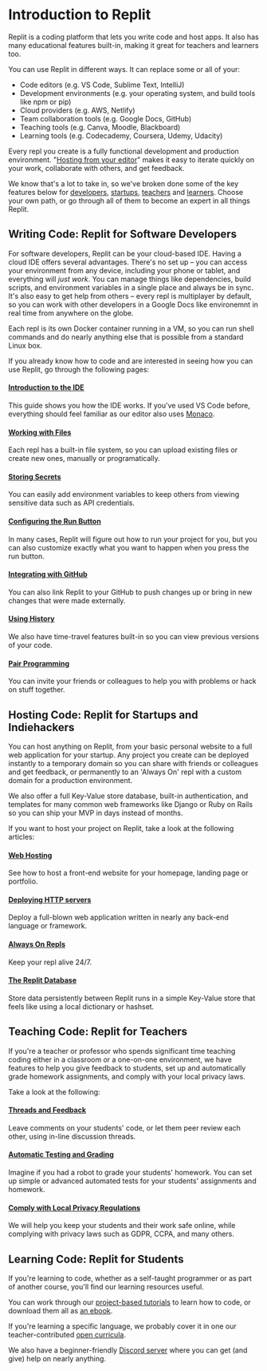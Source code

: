 # Introduction to Replit

Replit is a coding platform that lets you write code and host apps. It also has many educational features built-in, making it great for teachers and learners too.

You can use Replit in different ways. It can replace some or all of your:

* Code editors (e.g. VS Code, Sublime Text, IntelliJ)
* Development environments (e.g. your operating system, and build tools like npm or pip)
* Cloud providers (e.g. AWS, Netlify)
* Team collaboration tools (e.g. Google Docs, GitHub)
* Teaching tools (e.g. Canva, Moodle, Blackboard)
* Learning tools (e.g. Codecademy, Coursera, Udemy, Udacity)

Every repl you create is a fully functional development and production environment. "[Hosting from your editor](https://amasad.me/hosting)" makes it easy to iterate quickly on your work, collaborate with others, and get feedback.

We know that's a lot to take in, so we've broken done some of the key features below for [developers](#developers), [startups](#hosting), [teachers](#teachers) and [learners](#learners). Choose your own path, or go through all of them to become an expert in all things Replit.

<a name="developers"></a>
## Writing Code: Replit for Software Developers

For software developers, Replit can be your cloud-based IDE. Having a cloud IDE offers several advantages. There's no set up – you can access your environment from any device, including your phone or tablet, and everything will _just work_. You can manage things like dependencies, build scripts, and environment variables in a single place and always be in sync. It's also easy to get help from others – every repl is multiplayer by default, so you can work with other developers in a Google Docs like environemnt in real time from anywhere on the globe.

Each repl is its own Docker container running in a VM, so you can run shell commands and do nearly anything else that is possible from a standard Linux box.

If you already know how to code and are interested in seeing how you can use Replit, go through the following pages:

#### [Introduction to the IDE](./tutorials/01-introduction-to-the-repl-it-ide)
This guide shows you how the IDE works. If you've used VS Code before, everything should feel familiar as
our editor also uses [Monaco](https://microsoft.github.io/monaco-editor/).

#### [Working with Files](./tutorials/02-managing-files-using-repl-it)
Each repl has a built-in file system, so you can upload existing files or create new ones, manually or programatically.

#### [Storing Secrets](./repls/secret-keys)
You can easily add environment variables to keep others from viewing sensitive data such as API credentials.

#### [Configuring the Run Button](./repls/dot-replit)
In many cases, Replit will figure out how to run your project for you, but you can also customize exactly what you want to happen when you press the run button.

#### [Integrating with GitHub](./tutorials/06-github-and-run-button)
You can also link Replit to your GitHub to push changes up or bring in new changes that were made externally.

#### [Using History](./repls/history)
We also have time-travel features built-in so you can view previous versions of your code.

#### [Pair Programming](./tutorials/05-pair-programming-using-multiplayer-with-repl-it)
You can invite your friends or colleagues to help you with problems or hack on stuff together.

<a name="hosting"></a>
## Hosting Code: Replit for Startups and Indiehackers
You can host anything on Replit, from your basic personal website to a full web application for your startup. Any project you create can be deployed instantly to a temporary domain so you can share with friends or colleagues and get feedback, or permanently to an 'Always On' repl with a custom domain for a production environment.

We also offer a full Key-Value store database, built-in authentication, and templates for many common web frameworks like Django or Ruby on Rails so you can ship your MVP in days instead of months.

If you want to host your project on Replit, take a look at the following articles:

#### [Web Hosting](./repls/web-hosting)
See how to host a front-end website for your homepage, landing page or portfolio.

#### [Deploying HTTP servers](./repls/http-servers)
Deploy a full-blown web application written in nearly any back-end language or framework.

#### [Always On Repls](./repls/always-on)
Keep your repl alive 24/7.

#### [The Replit Database](./misc/database)
Store data persistently between Replit runs in a simple Key-Value store that feels like using a local dictionary or hashset.

<a name="teachers"></a>
## Teaching Code: Replit for Teachers
If you're a teacher or professor who spends significant time teaching coding either in a classroom or a one-on-one environment, we have features to help you give feedback to students, set up and automatically grade homework assignments, and comply with your local privacy laws.

Take a look at the following:

#### [Threads and Feedback](./Teams/Annotations)
Leave comments on your students' code, or let them peer review each other, using in-line discussion threads.

#### [Automatic Testing and Grading](./Teams/Testing)
Imagine if you had a robot to grade your students' homework. You can set up simple or advanced automated tests for your students' assignments and homework.

#### [Comply with Local Privacy Regulations](./Teams/privacyFAQs)
We will help you keep your students and their work safe online, while complying with privacy laws such as GDPR, CCPA, and many others.

<a name="learners"></a>
## Learning Code: Replit for Students

If you're learning to code, whether as a self-taught programmer or as part of another course, you'll find our learning resources useful.

You can work through our [project-based tutorials](./tutorials/00-overview) to learn how to code, or download them all as [an ebook](https://codewithrepl.it).

If you're learning a specific language, we probably cover it in one our teacher-contributed [open curricula](./curriculum/Intro).

We also have a beginner-friendly [Discord server](https://replit.com/discord) where you can get (and give) help on nearly anything.
